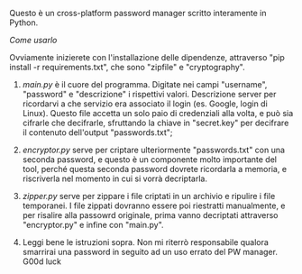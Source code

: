 Questo è un cross-platform password manager scritto interamente in Python.

*Come usarlo*

Ovviamente inizierete con l'installazione delle dipendenze, attraverso "pip install -r requirements.txt", che sono "zipfile" e "cryptography".

1. *main.py* è il cuore del programma. Digitate nei campi "username", "password" e "descrizione" i rispettivi valori. Descrizione server per ricordarvi a che servizio era associato il login (es. Google, login di Linux). Questo file accetta un solo paio di credenziali alla volta, e può sia cifrarle che decifrarle, sfruttando la chiave in "secret.key" per decifrare il contenuto dell'output "passwords.txt";
2. *encryptor.py* serve per criptare ulteriormente "passwords.txt" con una seconda password, e questo è un componente molto importante del tool, perché questa seconda password dovrete ricordarla a memoria, e riscriverla nel momento in cui si vorrà decriptarla.
3. *zipper.py* serve per zippare i file criptati in un archivio e ripulire i file temporanei. I file zippati dovranno essere poi riestratti manualmente, e per risalire alla passowrd originale, prima vanno decriptati attraverso "encryptor.py" e infine con "main.py".

4. Leggi bene le istruzioni sopra. Non mi riterrò responsabile qualora smarrirai una password in seguito ad un uso errato del PW manager. G00d luck
